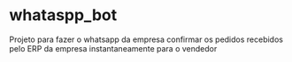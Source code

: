 # whataspp_bot
Projeto para fazer o whatsapp da empresa confirmar os pedidos recebidos pelo ERP da empresa instantaneamente para o vendedor
